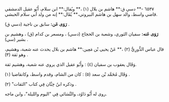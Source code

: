 ٦٥٣٧ -** دسي ق:** هاشم بن بلال (١) ،** ويُقال:** ابن سلام، أَبُو عقيل الدمشقي قاضي واسط، والد سهل بن هاشم البيروتي،** يُقَال:** إنه من ولد أبي سلام الحبشي.

**رَوَى عَن:** سابق بن ناجية (دسي ق) .

**رَوَى عَنه:** سفيان الثوري، وشعبة بن الحجاج (دسي) ، ومسعر بن كدام (ق) ، وهشيم بن بشير (سي) .

قال عباس الدُّورِيُّ (٢) ،** عَنْ يحيى بْن مَعِين:** هاشم بن بلال يحدث عنه شعبة، وهشيم، وهو ثقة (٣) .

وَقَال يعقوب بن سفيان (٤) : وأَبُو عقيل الذي يروي عنه شعبة، وهشيم ثقة.

وَقَال مُحَمَّد بْن سعد (٥) : كان من الشام، وقدم واسط، وكانقاضيا (١) .

وذكره ابنُ حِبَّان فِي كتاب "الثقات" (٢) .

روى له أَبُو دَاوُد، والنَّسَائي فِي "اليوم والليلة"، وابن ماجه.